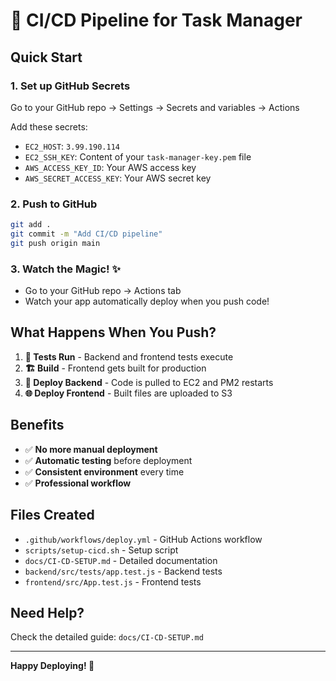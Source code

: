 # 🚀 CI/CD Pipeline for Task Manager

## Quick Start

### 1. Set up GitHub Secrets
Go to your GitHub repo → Settings → Secrets and variables → Actions

Add these secrets:
- `EC2_HOST`: `3.99.190.114`
- `EC2_SSH_KEY`: Content of your `task-manager-key.pem` file
- `AWS_ACCESS_KEY_ID`: Your AWS access key
- `AWS_SECRET_ACCESS_KEY`: Your AWS secret key

### 2. Push to GitHub
```bash
git add .
git commit -m "Add CI/CD pipeline"
git push origin main
```

### 3. Watch the Magic! ✨
- Go to your GitHub repo → Actions tab
- Watch your app automatically deploy when you push code!

## What Happens When You Push?

1. **🧪 Tests Run** - Backend and frontend tests execute
2. **🏗️ Build** - Frontend gets built for production  
3. **🚀 Deploy Backend** - Code is pulled to EC2 and PM2 restarts
4. **🌐 Deploy Frontend** - Built files are uploaded to S3

## Benefits

- ✅ **No more manual deployment**
- ✅ **Automatic testing** before deployment
- ✅ **Consistent environment** every time
- ✅ **Professional workflow**

## Files Created

- `.github/workflows/deploy.yml` - GitHub Actions workflow
- `scripts/setup-cicd.sh` - Setup script
- `docs/CI-CD-SETUP.md` - Detailed documentation
- `backend/src/tests/app.test.js` - Backend tests
- `frontend/src/App.test.js` - Frontend tests

## Need Help?

Check the detailed guide: `docs/CI-CD-SETUP.md`

---

**Happy Deploying! 🎉**
